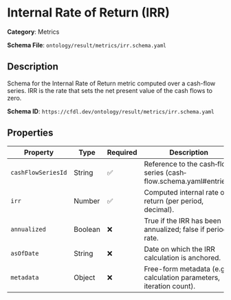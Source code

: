# Internal Rate of Return (IRR)

**Category**: Metrics

**Schema File**: `ontology/result/metrics/irr.schema.yaml`

## Description

Schema for the Internal Rate of Return metric computed over a cash-flow series. IRR is the rate that sets the net present value of the cash flows to zero.


**Schema ID**: `https://cfdl.dev/ontology/result/metrics/irr.schema.yaml`

## Properties

| Property | Type | Required | Description |
|----------|------|----------|-------------|
| `cashFlowSeriesId` | String | ✅ | Reference to the cash‐flow series (cash‐flow.schema.yaml#entries). |
| `irr` | Number | ✅ | Computed internal rate of return (per period, decimal). |
| `annualized` | Boolean | ❌ | True if the IRR has been annualized; false if period rate. |
| `asOfDate` | String | ❌ | Date on which the IRR calculation is anchored. |
| `metadata` | Object | ❌ | Free-form metadata (e.g. calculation parameters, iteration count). |


